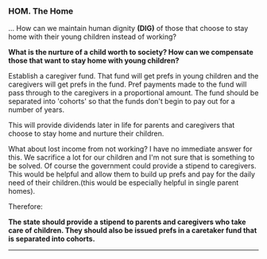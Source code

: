 
### HOM. The Home

... How can we maintain human dignity **(DIG)** of those that choose to stay home with their young children instead of working?

**What is the nurture of a child worth to society?  How can we compensate those that want to stay home with young children?**

Establish a caregiver fund.  That fund will get prefs in young children and the caregivers will get prefs in the fund.  Pref payments made to the fund will pass through to the caregivers in a proportional amount.  The fund should be separated into 'cohorts' so that the funds don't begin to pay out for a number of years.

This will provide dividends later in life for parents and caregivers that choose to stay home and nurture their children.

What about lost income from not working?  I have no immediate answer for this.  We sacrifice a lot for our children and I'm not sure that is something to be solved.  Of course the government could provide a stipend to caregivers.  This would be helpful and allow them to build up prefs and pay for the daily need of their children.(this would be especially helpful in single parent homes).

Therefore:

**The state should provide a stipend to parents and caregivers who take care of children.  They should also be issued prefs in a caretaker fund that is separated into cohorts.**

----------







